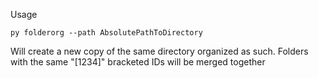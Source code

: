 Usage
```
py folderorg --path AbsolutePathToDirectory
```

Will create a new copy of the same directory organized as such.
Folders with the same "[1234]" bracketed IDs will be merged together
